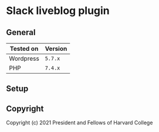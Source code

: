 # Slack liveblog plugin

## General
Tested on  |  Version
--|--
Wordpress  |  `5.7.x`
PHP  |  `7.4.x`

## Setup

## Copyright
Copyright (c) 2021 President and Fellows of Harvard College
